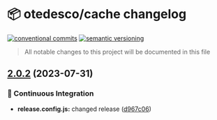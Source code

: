 # 📦 otedesco/cache changelog

[![conventional commits](https://img.shields.io/badge/conventional%20commits-1.0.0-yellow.svg)](https://conventionalcommits.org)
[![semantic versioning](https://img.shields.io/badge/semantic%20versioning-2.0.0-green.svg)](https://semver.org)

> All notable changes to this project will be documented in this file

## [2.0.2](https://github.com/otedesco/cache/compare/v2.0.1...v2.0.2) (2023-07-31)


### 🔁 Continuous Integration

* **release.config.js:** changed release ([d967c06](https://github.com/otedesco/cache/commit/d967c067e7e1ee5044ac741fdbb5e53b7396dbde))
